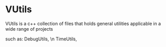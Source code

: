 # VUtils
VUtils is a c++ collection of files that holds general utilities applicable in a wide range of projects

such as: DebugUtils, \n
TimeUtils,
